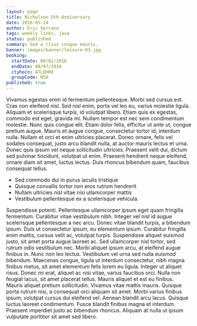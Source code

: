 ```yaml
---
layout: page
title: Nicholson 5th Anniversary
date: 2016-05-24
author: Eric Serrano
tags: weekly links, java
status: published
summary: Sed a risus congue mauris.
banner: images/banner/leisure-03.jpg
booking:
  startDate: 08/02/2016
  endDate: 08/07/2016
  ctyhocn: ATLDHHX
  groupCode: N5A
published: true
---
```

Vivamus egestas enim id fermentum pellentesque. Morbi sed cursus est. Cras non eleifend nisl. Sed nisl enim, porta vel leo eu, varius molestie ligula. Aliquam et scelerisque turpis, id volutpat libero. Etiam quis ex egestas, commodo est eget, gravida mi. Nullam tempor est nec sem condimentum molestie. Nunc quis congue elit. Etiam dolor felis, efficitur ut ante ut, congue pretium augue. Mauris et augue congue, consectetur tortor id, interdum nulla. Nullam et orci et enim ultricies placerat. Donec ornare, felis vel sodales consequat, justo arcu blandit nulla, at auctor mauris lectus et urna. Donec quis ipsum vel neque sollicitudin ultricies. Praesent velit dui, dictum sed pulvinar tincidunt, volutpat ut enim. Praesent hendrerit neque eleifend, ornare diam sit amet, luctus lectus. Duis rhoncus bibendum quam, faucibus consequat tellus.

* Sed commodo dui in purus iaculis tristique
* Quisque convallis tortor non eros rutrum hendrerit
* Nullam ultricies nisl vitae nisi ullamcorper mattis
* Vestibulum pellentesque ex a scelerisque vehicula.

Suspendisse potenti. Pellentesque ullamcorper ipsum eget quam fringilla fermentum. Curabitur vitae vestibulum nibh. Integer vel nisl id augue scelerisque pellentesque a nec arcu. Donec vitae blandit turpis, a bibendum ipsum. Duis ut consectetur ipsum, eu elementum ipsum. Curabitur fringilla enim mattis, cursus velit ac, volutpat turpis. Suspendisse aliquet euismod justo, sit amet porta augue laoreet ac. Sed ullamcorper nisl tortor, sed rutrum odio vestibulum nec. Morbi aliquet ipsum arcu, at eleifend augue finibus in. Nunc non leo lectus. Vestibulum vel urna sed nulla euismod bibendum. Maecenas congue, ligula ut interdum consectetur, nibh magna finibus metus, sit amet elementum felis lorem eu ligula.
Integer ut aliquet risus. Donec mi erat, aliquet ac nisi vitae, varius faucibus orci. Nulla non feugiat lacus, sit amet placerat tellus. Mauris aliquet et est eu finibus. Mauris aliquet pretium sollicitudin. Vivamus vitae mattis mauris. Quisque porta rutrum nisi, a consequat orci aliquam sit amet. Morbi varius finibus ipsum, volutpat cursus dui eleifend vel. Aenean blandit arcu lacus. Quisque luctus laoreet condimentum. Fusce blandit finibus magna et interdum. Praesent imperdiet justo ac bibendum rhoncus. Aliquam at nulla ut ipsum vulputate porttitor sit amet sed libero.
